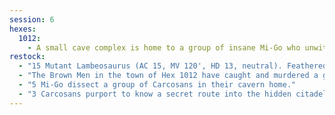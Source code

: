 ```yaml
---
session: 6
hexes: 
  1012:
    - A small cave complex is home to a group of insane Mi-Go who unwittingly gaurd a second entrance into the hidden citadel found in this hex.
restock:
  - "15 Mutant Lambeosaurus (AC 15, MV 120', HD 13, neutral). Feathered Brown hide. Eyes glow brightly (Gaze causes confusion). Immune to surprise."
  - "The Brown Men in the town of Hex 1012 have caught and murdered a group of Carcosans attempting to infiltrate their town. The bodies of the dead are proudly displayed on the walls outside the town."
  - "5 Mi-Go dissect a group of Carcosans in their cavern home."
  - "3 Carcosans purport to know a secret route into the hidden citadel in Hex 1012. They will reveal the entrance is guarded by Mi-Go—for a small fee."
---
```







